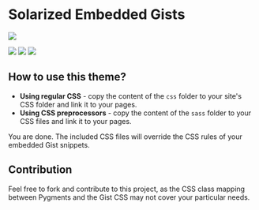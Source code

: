 # Solarized Embedded Gists

<img src="http://tiborsimon.github.io/images/solarized-gist-demo-image.png" />

<a href="http://tiborsimon.github.io/tools/solarized-theme-for-embedded-gists/" target="_blank"><img src="http://tiborsimon.github.io/images/corresponding-article.png" /></a>   <a href="http://tiborsimon.github.io/tools/solarized-theme-for-embedded-gists#discussion" target="_blank"><img src="http://tiborsimon.github.io/images/join-to-the-discussion.png" /></a>  <a href="http://tiborsimon.github.io/tools/solarized-theme-for-embedded-gists#demo" target="_blank"><img src="http://tiborsimon.github.io/images/live-demo.png" /></a>

## How to use this theme?

- __Using regular CSS__ - copy the content of the `css` folder to your site's CSS folder and link it to your pages.
- __Using CSS preprocessors__ - copy the content of the `sass` folder to your CSS files and link it to your pages.

You are done. The included CSS files will override the CSS rules of your embedded Gist snippets.



## Contribution

Feel free to fork and contribute to this project, as the CSS class mapping between Pygments and the Gist CSS may not cover your particular needs.


